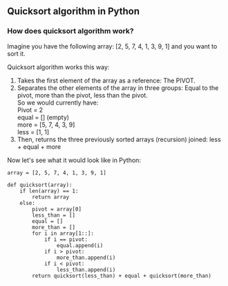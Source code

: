 ## Quicksort algorithm in Python
### How does quicksort algorithm work?
Imagine you have the following array:
[2, 5, 7, 4, 1, 3, 9, 1] and you want to sort it.

Quicksort algorithm works this way:
1. Takes the first element of the array as a reference: The PIVOT.
2. Separates the other elements of the array in three groups: Equal to the pivot, more than the pivot, less than the pivot.<br>
So we would currently have:<br>
Pivot = 2<br>
equal = [] (empty)<br>
more = [5, 7, 4, 3, 9]<br>
less = [1, 1]<br>
3. Then, returns the three previously sorted arrays (recursion) joined: less + equal + more

Now let's see what it would look like in Python:
```[Python]
array = [2, 5, 7, 4, 1, 3, 9, 1]

def quicksort(array):
    if len(array) == 1:
        return array
    else:
        pivot = array[0]
        less_than = []
        equal = []
        more_than = []
        for i in array[1::]:
            if i == pivot:
                equal.append(i)
            if i > pivot:
                more_than.append(i)
            if i < pivot:
                less_than.append(i)
        return quicksort(less_than) + equal + quicksort(more_than)
```